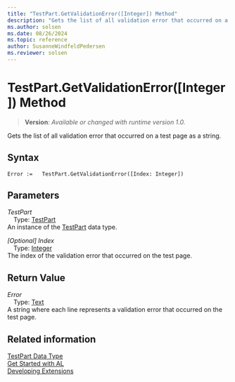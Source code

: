 ```yaml
---
title: "TestPart.GetValidationError([Integer]) Method"
description: "Gets the list of all validation error that occurred on a test page as a string."
ms.author: solsen
ms.date: 08/26/2024
ms.topic: reference
author: SusanneWindfeldPedersen
ms.reviewer: solsen
---
```

[//]: # (START>DO_NOT_EDIT)
[//]: # (IMPORTANT:Do not edit any of the content between here and the END>DO_NOT_EDIT.)
[//]: # (Any modifications should be made in the .xml files in the ModernDev repo.)
# TestPart.GetValidationError([Integer]) Method
> **Version**: _Available or changed with runtime version 1.0._

Gets the list of all validation error that occurred on a test page as a string.


## Syntax
```AL
Error :=   TestPart.GetValidationError([Index: Integer])
```
## Parameters
*TestPart*  
&emsp;Type: [TestPart](testpart-data-type.md)  
An instance of the [TestPart](testpart-data-type.md) data type.  

*[Optional] Index*  
&emsp;Type: [Integer](../integer/integer-data-type.md)  
The index of the validation error that occurred on the test page.  


## Return Value
*Error*  
&emsp;Type: [Text](../text/text-data-type.md)  
A string where each line represents a validation error that occurred on the test page.


[//]: # (IMPORTANT: END>DO_NOT_EDIT)
## Related information
[TestPart Data Type](testpart-data-type.md)  
[Get Started with AL](../../devenv-get-started.md)  
[Developing Extensions](../../devenv-dev-overview.md)
